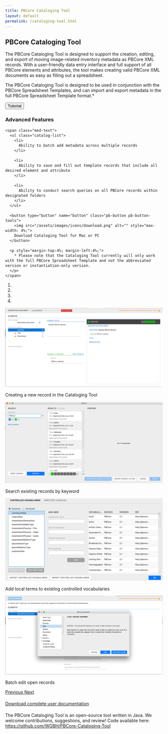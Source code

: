 ```yaml
---
title: PBCore Cataloging Tool
layout: default
permalink: /cataloging-tool.html
---
```

<div class="row">
  <div class="col-md-12">
    <h2 class="red title">
      PBCore Cataloging Tool
    </h2>
  </div>
</div>
<div class="row">
  <div class="col-md-6">
    <p>
      The PBCore Cataloging Tool is designed to support the creation, editing, and export of moving image-related inventory metadata as PBCore XML records. With a user-friendly data entry interface and full support of all PBCore elements and attributes, the tool makes creating valid PBCore XML documents as easy as filling out
      a spreadsheet.
    </p>
    <p>
      The PBCore Cataloging Tool is designed to be used in conjunction with the PBCore Spreadsheet Templates, and can import and export metadata in the full PBCore Spreadsheet Template format.*
    </p>
    <button>Tutorial</button>
  </div>

  <div class="col-md-6">
    <h3>
      Advanced Features
    </h3>

    <span class="med-text">
      <ul class="catalog-list">
        <li>
          Ability to batch add metadata across multiple records
        </li>

        <li>
          Ability to save and fill out template records that include all desired element and attribute
        </li>

        <li>
          Ability to conduct search queries on all PBCore records within designated folders
        </li>
      </ul>

      <button type="button" name="button" class="pb-button pb-button-tools">
        <img src="/assets/images/icons/download.png" alt="" style="max-width: 4%;">
        Download Cataloging Tool for Mac or PC
      </button>

      <p style="margin-top:4%; margin-left:4%;">
        * Please note that the Cataloging Tool currently will only work with the full PBCore Spreadsheet Template and not the abbreviated version or instantiation-only version.
      </p>
    </span>
  </div>
</div>

<div class="row">
  <div class="col-md-10">
    <div id="carouselExampleIndicators" class="carousel slide" data-ride="carousel" data-interval="false">
      <ol class="carousel-indicators">
        <li data-target="#carouselExampleIndicators" data-slide-to="0" class="active"></li>
        <li data-target="#carouselExampleIndicators" data-slide-to="1"></li>
        <li data-target="#carouselExampleIndicators" data-slide-to="2"></li>
        <li data-target="#carouselExampleIndicators" data-slide-to="3"></li>
      </ol>
      <div class="carousel-inner">
        <div class="carousel-item active">
          <img class="d-block w-100" src="/assets/images/pbcore_cataloging_tool_1.png" alt="First slide">
          <div class="carousel-caption d-none d-md-block red-back">
            <p class="white">Creating a new record in the Cataloging Tool</p>
          </div>
        </div>
        <div class="carousel-item">
          <img class="d-block w-100" src="/assets/images/pbcore_cataloging_tool_2.png" alt="Second slide">
          <div class="carousel-caption d-none d-md-block red-back">
            <p class="white">Search existing records by keyword</p>
          </div>
        </div>
        <div class="carousel-item">
          <img class="d-block w-100" src="/assets/images/pbcore_cataloging_tool_3.png" alt="Third slide">
          <div class="carousel-caption d-none d-md-block red-back">
            <p class="white">Add local terms to existing controlled vocabularies</p>
          </div>
        </div>
        <div class="carousel-item">
          <img class="d-block w-100" src="/assets/images/pbcore_cataloging_tool_4.png" alt="Fourth slide">
          <div class="carousel-caption d-none d-md-block red-back">
            <p class="white">Batch edit open records</p>
          </div>
        </div>
      </div>
      <a class="carousel-control-prev" href="#carouselExampleIndicators" role="button" data-slide="prev">
        <span class="carousel-control-prev-icon" aria-hidden="true"></span>
        <span class="sr-only">Previous</span>
      </a>
      <a class="carousel-control-next" href="#carouselExampleIndicators" role="button" data-slide="next">
        <span class="carousel-control-next-icon" aria-hidden="true"></span>
        <span class="sr-only">Next</span>
      </a>
    </div>
  </div>
  <div class="col-md-6">
  </div>
</div>

<div class="row" style="margin-top:4%;">
  <div class="col-md-12 med-text">
    <a href="/userdocumentation" class="red">
      Download complete user documentation
    </a>
  </div>
</div>

<div class="row"  style="margin-top:4%;">
  <div class="col-md-12 med-text">
    The PBCore Cataloging Tool is an open-source tool written in Java. We welcome contributions, suggestions, and review! Code available here: <a class="red" href="https://github.com/WGBH/PBCore-Cataloging-Tool">https://github.com/WGBH/PBCore-Cataloging-Tool</a>
  </div>
</div>
